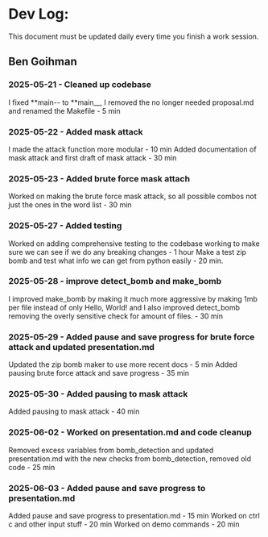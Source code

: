 # Dev Log:

This document must be updated daily every time you finish a work session.

## Ben Goihman

### 2025-05-21 - Cleaned up codebase

I fixed **main-- to **main\_\_, I removed the no longer needed proposal.md and renamed the Makefile - 5 min

### 2025-05-22 - Added mask attack

I made the attack function more modular - 10 min
Added documentation of mask attack and first draft of mask attack - 30 min

### 2025-05-23 - Added brute force mask attach

Worked on making the brute force mask attack, so all possible combos not just the ones in the word list - 30 min

### 2025-05-27 - Added testing

Worked on adding comprehensive testing to the codebase working to make sure we can see if we do any breaking changes - 1 hour
Make a test zip bomb and test what info we can get from python easily - 20 min.

### 2025-05-28 - improve detect_bomb and make_bomb

I improved make_bomb by making it much more aggressive by making 1mb per file instead of only Hello, World! and I also improved detect_bomb removing the overly sensitive check for amount of files. - 30 min

### 2025-05-29 - Added pause and save progress for brute force attack and updated presentation.md

Updated the zip bomb maker to use more recent docs - 5 min
Added pausing brute force attack and save progress - 35 min

### 2025-05-30 - Added pausing to mask attack

Added pausing to mask attack - 40 min

### 2025-06-02 - Worked on presentation.md and code cleanup 

Removed excess variables from bomb_detection and updated presentation.md with the new checks from bomb_detection, removed old code - 25 min

### 2025-06-03 - Added pause and save progress to presentation.md
Added pause and save progress to presentation.md - 15 min
Worked on ctrl c and other input stuff - 20 min
Worked on demo commands - 20 min